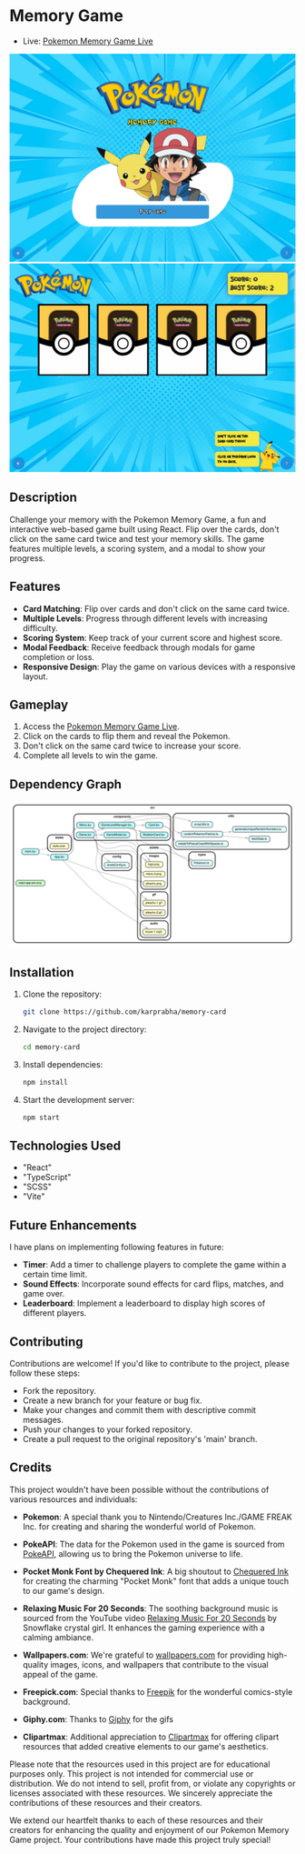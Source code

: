 # Memory Game

-   Live: [Pokemon Memory Game Live](https://pokemon-memorycard-game.netlify.app/)

![homescreen-img](./docs/images/1.png)
![gamescreen-img](./docs/images/2.png)

## Description

Challenge your memory with the Pokemon Memory Game, a fun and interactive web-based game built using React. Flip over the cards, don't click on the same card twice and test your memory skills. The game features multiple levels, a scoring system, and a modal to show your progress.

## Features

-   **Card Matching**: Flip over cards and don't click on the same card twice.
-   **Multiple Levels**: Progress through different levels with increasing difficulty.
-   **Scoring System**: Keep track of your current score and highest score.
-   **Modal Feedback**: Receive feedback through modals for game completion or loss.
-   **Responsive Design**: Play the game on various devices with a responsive layout.

## Gameplay

1.  Access the [Pokemon Memory Game Live](https://pokemon-memorycard-game.netlify.app/).
2.  Click on the cards to flip them and reveal the Pokemon.
3.  Don't click on the same card twice to increase your score.
4.  Complete all levels to win the game.

## Dependency Graph

![Dependency Graph](./dependencygraph.svg)

## Installation

1.  Clone the repository:

    ```bash
    git clone https://github.com/karprabha/memory-card
    ```

2.  Navigate to the project directory:

    ```bash
    cd memory-card
    ```

3.  Install dependencies:

    ```bash
    npm install
    ```

4.  Start the development server:
    ```bash
    npm start
    ```

## Technologies Used

-   "React"
-   "TypeScript"
-   "SCSS"
-   "Vite"

## Future Enhancements

I have plans on implementing following features in future:

-   **Timer**: Add a timer to challenge players to complete the game within a certain time limit.
-   **Sound Effects**: Incorporate sound effects for card flips, matches, and game over.
-   **Leaderboard**: Implement a leaderboard to display high scores of different players.

## Contributing

Contributions are welcome! If you'd like to contribute to the project, please follow these steps:

-   Fork the repository.
-   Create a new branch for your feature or bug fix.
-   Make your changes and commit them with descriptive commit messages.
-   Push your changes to your forked repository.
-   Create a pull request to the original repository's 'main' branch.

## Credits

This project wouldn't have been possible without the contributions of various resources and individuals:

-   **Pokemon**: A special thank you to Nintendo/Creatures Inc./GAME FREAK Inc. for creating and sharing the wonderful world of Pokemon.
-   **PokeAPI**: The data for the Pokemon used in the game is sourced from [PokeAPI](https://pokeapi.co/), allowing us to bring the Pokemon universe to life.
-   **Pocket Monk Font by Chequered Ink**: A big shoutout to [Chequered Ink](https://www.fontspace.com/chequered-ink) for creating the charming "Pocket Monk" font that adds a unique touch to our game's design.
-   **Relaxing Music For 20 Seconds**: The soothing background music is sourced from the YouTube video [Relaxing Music For 20 Seconds](https://www.youtube.com/watch?v=IA0PHWAALDQ) by Snowflake crystal girl. It enhances the gaming experience with a calming ambiance.
-   **Wallpapers.com**: We're grateful to [wallpapers.com](https://wallpapers.com/) for providing high-quality images, icons, and wallpapers that contribute to the visual appeal of the game.

-   **Freepick.com**: Special thanks to [Freepik](https://www.freepik.com/free-vector/flat-design-comics-style-background_11740840.htm#query=pokemon%20background&position=1&from_view=search&track=ais) for the wonderful comics-style background.
-   **Giphy.com**: Thanks to [Giphy](https://giphy.com/) for the gifs
-   **Clipartmax**: Additional appreciation to [Clipartmax](https://www.clipartmax.com/) for offering clipart resources that added creative elements to our game's aesthetics.

Please note that the resources used in this project are for educational purposes only. This project is not intended for commercial use or distribution. We do not intend to sell, profit from, or violate any copyrights or licenses associated with these resources. We sincerely appreciate the contributions of these resources and their creators.

We extend our heartfelt thanks to each of these resources and their creators for enhancing the quality and enjoyment of our Pokemon Memory Game project. Your contributions have made this project truly special!
